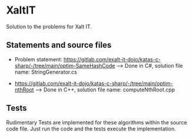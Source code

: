 # XaltIT

Solution to the problems for Xalt IT.

## Statements and source files
- Problem statement: https://gitlab.com/exalt-it-dojo/katas-c-sharp/-/tree/main/optim-SameHashCode --> Done in C#, solution file name: StringGenerator.cs


- https://gitlab.com/exalt-it-dojo/katas-c-sharp/-/tree/main/optim-nthRoot --> Done in C++, solution file name: computeNthRoot.cpp

## Tests
Rudimentary Tests are implemented for these algorithms within the source code file. Just run the code and the tests execute the implementation.

